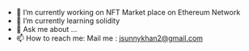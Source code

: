 
- 🔭 I’m currently working on NFT Market place on Ethereum Network
- 🌱 I’m currently learning solidity
- 💬 Ask me about ...
- 📫 How to reach me: Mail me : jsunnykhan2@gmail.com 

